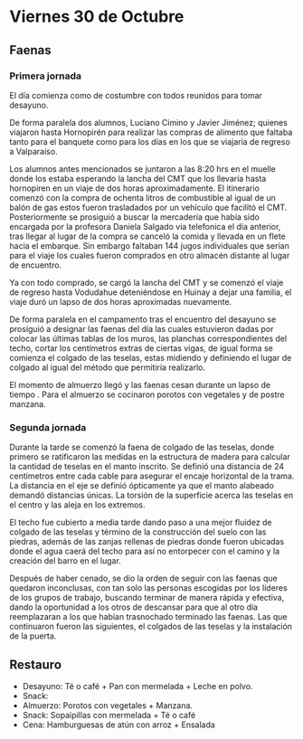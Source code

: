 # Viernes 30 de Octubre

## Faenas

### Primera jornada

El día  comienza como de costumbre con todos reunidos para tomar desayuno.

De forma paralela dos alumnos, Luciano Cimino y Javier Jiménez; quienes viajaron hasta Hornopirén para realizar las compras de alimento que faltaba tanto para el banquete como para los días en los que se viajaría  de regreso a Valparaíso.  

Los alumnos antes mencionados se juntaron a las 8:20 hrs en el muelle donde los estaba esperando la lancha del CMT que los llevaría hasta hornopiren en un viaje de dos horas aproximadamente. El itinerario comenzó con la compra de ochenta litros de combustible al igual de un balón de gas estos fueron trasladados por un vehículo que facilitó el CMT. Posteriormente se prosiguió a buscar la mercadería que había sido encargada por la profesora Daniela Salgado via telefonica el dia anterior, tras llegar al lugar de la compra se canceló la comida y llevada en un flete hacia el embarque. Sin embargo faltaban 144 jugos individuales que serían para el viaje los cuales fueron comprados en otro almacén distante al lugar de encuentro.
 
Ya con todo comprado, se cargó la lancha del CMT y se comenzó el viaje de regreso hasta Vodudahue deteniéndose en Huinay a dejar una familia, el viaje duró un lapso de dos horas aproximadas nuevamente. 

De forma paralela en el campamento tras el encuentro del desayuno se prosiguió a designar las faenas del día las cuales estuvieron dadas por colocar las últimas tablas de los muros, las planchas correspondientes del techo, cortar los centímetros extras de ciertas vigas, de igual forma se comienza el colgado de las teselas, estas midiendo y definiendo el lugar de colgado al igual del método que permitiría realizarlo.

El momento de almuerzo llegó y las faenas cesan durante un lapso de tiempo . Para el almuerzo se cocinaron porotos con vegetales y de postre manzana.

### Segunda jornada

Durante la tarde se comenzó la faena de colgado de las teselas, donde primero se ratificaron las medidas en la estructura de madera para calcular la cantidad de teselas en el manto inscrito. Se definió una distancia de 24 centímetros entre cada cable para asegurar el encaje horizontal de la trama. La distancia en el eje se definió ópticamente ya que el manto alabeado demandó distancias únicas. La torsión de la superficie acerca las teselas en el centro y las aleja en los extremos. 

El techo fue cubierto a media tarde dando paso a una mejor fluidez de colgado de las teselas y término de la construcción del suelo con las piedras, además de las zanjas rellenas de piedras donde fueron ubicadas donde el agua caerá del techo para así no entorpecer con el camino y la creación del barro en el lugar. 

Después de haber cenado, se dio la orden de seguir con las faenas que quedaron inconclusas, con tan solo las personas escogidas por los líderes de los grupos de trabajo, buscando terminar de manera rápida y efectiva, dando la oportunidad a los otros de descansar para que al otro día reemplazaran a los que habían trasnochado terminado las faenas. Las que continuaron fueron las siguientes, el colgados de las teselas y la instalación de la puerta.

## Restauro

- Desayuno: Té o café + Pan con mermelada + Leche en polvo.
- Snack: 
- Almuerzo: Porotos con vegetales + Manzana.
- Snack: Sopaipillas con mermelada + Té o café
- Cena: Hamburguesas de atún con arroz + Ensalada